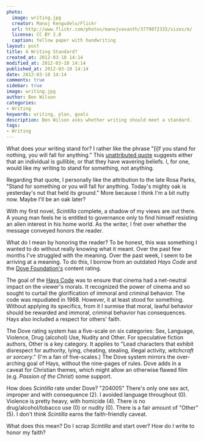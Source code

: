 ```yaml
---
photo:
  image: writing.jpg
  creator: Manoj Kengudelu/Flickr
  url: http://www.flickr.com/photos/manojvasanth/3779872335/sizes/m/
  license: CC BY 2.0
  caption: Yellow paper with handwriting
layout: post
title: A Writing Standard?
created_at: 2012-03-10 14:14
modified_at: 2012-03-10 14:14
published_at: 2012-03-10 14:14
date: 2012-03-10 14:14
comments: true
sidebar: true
image: writing.jpg
author: Ben Wilson
categories:
- Writing
keywords: writing, plan, goals
description: Ben Wilson asks whether writing should meet a standard.
tags:
- Writing
---
```

What does your writing stand for? I rather like the phrase "[i]f you stand for nothing, you will fall for anything." This [unattributed quote](http://wiki.answers.com/Q/Who_wrote_this_quote_'If_you_don't_stand_for_something_you'll_fall_for_anything') suggests either that an individual is gullible, or that they have wavering beliefs. I, for one, would like my writing to stand for something, not anything.
<!-- more -->

Regarding that quote, I personally like the attribution to the late Rosa Parks, "Stand for something or you will fall for anything. Today's mighty oak is yesterday's nut that held its ground." More because I think I'm a bit nutty now. Maybe I'll be an oak later?

With my first novel, *Scintilla* complete, a shadow of my views are out there. A young man feels he is entitled to governance only to find himself resisting an alien interest in his home world. As the writer, I fret over whether the message conveyed honors the reader.

What do I mean by honoring the reader? To be honest, this was something I wanted to do without really knowing what it meant. Over the past few months I've struggled with the meaning. Over the past week, I seem to be arriving at a meaning. To do this, I borrow from an outdated *Hays Code* and the [Dove Foundation's](http://dove.org) content rating.

The goal of the [Hays Code](http://en.wikipedia.org/wiki/Hays_code) was to ensure that cinema had a net-neutral impact on the viewer's morals. It recognized the power of cinema and so sought to curtail the glorification of immoral and criminal behavior. The code was repudiated in 1968. However, it at least stood for something. Without applying its specifics, from it I surmise that moral, lawful behavior should be rewarded and immoral, criminal behavior has consequences. Hays also included a respect for others' faith.

The Dove rating system has a five-scale on six categories: Sex, Language, Violence, Drug (alcohol) Use, Nudity and Other. For speculative fiction authors, Other is a key category. It applies to "Lead characters that exhibit disrespect for authority, lying, cheating, stealing, illegal activity, *witchcraft or sorcery*." (I'm a fan of five-scales.) The Dove system mirrors the over-arching goal of Hays, without the nine-pages of rules. Dove adds in a caveat for Christian themes, which might allow an otherwise flawed film (e.g. *Passion of the Christ*) some support.

How does *Scintilla* rate under Dove? "204005" There's only one sex act, improper and with consequence (2). I avoided language throughout (0). Violence is pretty heavy, with homicide (4). There is no drug/alcohol/tobacco use (0) or nudity (0). There is a fair amount of "Other" (5). I don't think *Scintilla* earns the faith-friendly caveat.

What does this mean? Do I scrap *Scintilla* and start over? How do I write to honor my faith?
